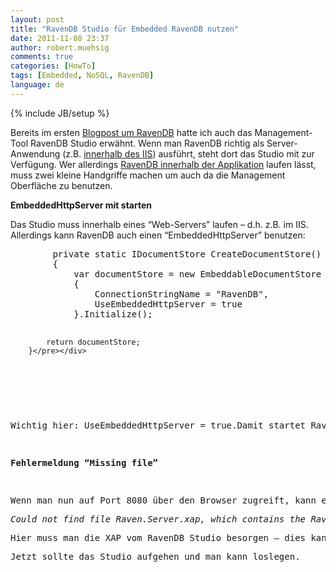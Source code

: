```yaml
---
layout: post
title: "RavenDB Studio für Embedded RavenDB nutzen"
date: 2011-11-08 23:37
author: robert.muehsig
comments: true
categories: [HowTo]
tags: [Embedded, NoSQL, RavenDB]
language: de
---
```

{% include JB/setup %}
<p>Bereits im ersten <a href="{{BASE_PATH}}/2011/07/05/nosql-mit-ravendb-und-asp-net-mvc/">Blogpost um RavenDB</a> hatte ich auch das Management-Tool RavenDB Studio erwähnt. Wenn man RavenDB richtig als Server-Anwendung (z.B. <a href="http://ravendb.net/documentation/docs-deployment-iis">innerhalb des IIS</a>) ausführt, steht dort das Studio mit zur Verfügung. Wer allerdings <a href="{{BASE_PATH}}/2011/08/15/ravendb-als-embedded-datenbank-nutzen/">RavenDB innerhalb der Applikation</a> laufen lässt, muss zwei kleine Handgriffe machen um auch da die Management Oberfläche zu benutzen.</p> <p><strong>EmbeddedHttpServer mit starten</strong></p> <p>Das Studio muss innerhalb eines “Web-Servers” laufen – d.h. z.B. im IIS. Allerdings kann RavenDB auch einen “EmbeddedHttpServer” benutzen:</p> <div style="padding-bottom: 0px; margin: 0px; padding-left: 0px; padding-right: 0px; display: inline; float: none; padding-top: 0px" id="scid:812469c5-0cb0-4c63-8c15-c81123a09de7:14a1e35c-4cc1-43f9-8792-66c759ed95eb" class="wlWriterEditableSmartContent"><pre name="code" class="c#">        private static IDocumentStore CreateDocumentStore()
        {
            var documentStore = new EmbeddableDocumentStore
            {
                ConnectionStringName = "RavenDB",
                UseEmbeddedHttpServer = true
            }.Initialize();

            return documentStore;
        }</pre></div>
<p>&nbsp;</p>
<p>Wichtig hier: UseEmbeddedHttpServer = true.Damit startet RavenDB auf Port 8080 einen Webserver.</p>
<p><strong>Fehlermeldung “Missing file”</strong></p>
<p>Wenn man nun auf Port 8080 über den Browser zugreift, kann einem diese Fehlermeldung begegnen:
<p><em>Could not find file Raven.Server.xap, which contains the RavenDB Studio functionality. Please copy the Raven.Server.xap file to the base directory of RavenDB and try again.</em>
<p>Hier muss man die XAP vom RavenDB Studio besorgen – dies kann man z.B. <a href="http://builds.hibernatingrhinos.com/builds/ravendb">hier</a> runterladen. Die “Raven.Studio.XAP” befindet sich u.A. in dem Server Verzeichnis. <u>Dieses File muss in das Root-Directory der Anwendung (Parallel z.B. zu eurer Global.ascx) kopiert werden.</u>
<p>Jetzt sollte das Studio aufgehen und man kann loslegen.</p>
